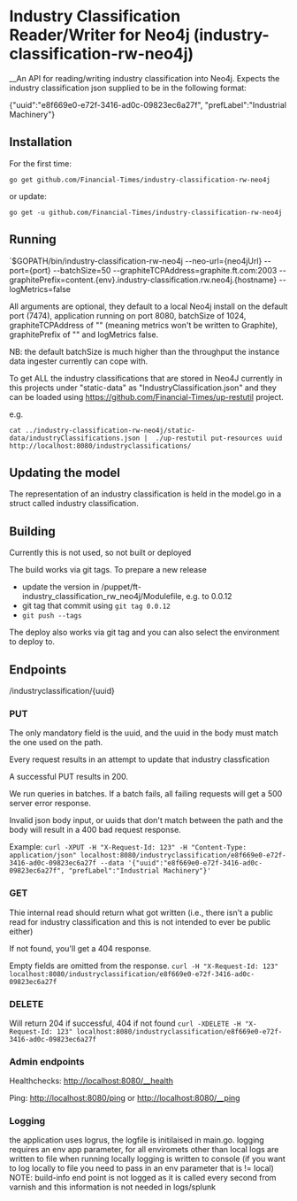 # Industry Classification Reader/Writer for Neo4j (industry-classification-rw-neo4j)

__An API for reading/writing industry classification into Neo4j. Expects the industry classification json supplied to be in the following format:

{"uuid":"e8f669e0-e72f-3416-ad0c-09823ec6a27f", "prefLabel":"Industrial Machinery"}

## Installation

For the first time:

`go get github.com/Financial-Times/industry-classification-rw-neo4j`

or update:

`go get -u github.com/Financial-Times/industry-classification-rw-neo4j`

## Running

`$GOPATH/bin/industry-classification-rw-neo4j --neo-url={neo4jUrl} --port={port} --batchSize=50 --graphiteTCPAddress=graphite.ft.com:2003 --graphitePrefix=content.{env}.industry-classification.rw.neo4j.{hostname} --logMetrics=false

All arguments are optional, they default to a local Neo4j install on the default port (7474), application running on port 8080, batchSize of 1024, graphiteTCPAddress of "" (meaning metrics won't be written to Graphite), graphitePrefix of "" and logMetrics false.

NB: the default batchSize is much higher than the throughput the instance data ingester currently can cope with.

To get ALL the industry classifications that are stored in Neo4J currently in this projects under "static-data" as "IndustryClassification.json" and they can be loaded using https://github.com/Financial-Times/up-restutil project.

e.g.

```
cat ../industry-classification-rw-neo4j/static-data/industryClassifications.json |  ./up-restutil put-resources uuid http://localhost:8080/industryclassifications/
```

## Updating the model
The representation of an industry classification is held in the model.go in a struct called industry classification.

## Building
Currently this is not used, so not built or deployed

The build works via git tags. To prepare a new release
- update the version in /puppet/ft-industry_classification_rw_neo4j/Modulefile, e.g. to 0.0.12
- git tag that commit using `git tag 0.0.12`
- `git push --tags`

The deploy also works via git tag and you can also select the environment to deploy to.

## Endpoints
/industryclassification/{uuid}
### PUT
The only mandatory field is the uuid, and the uuid in the body must match the one used on the path.

Every request results in an attempt to update that industry classfication

A successful PUT results in 200.

We run queries in batches. If a batch fails, all failing requests will get a 500 server error response.

Invalid json body input, or uuids that don't match between the path and the body will result in a 400 bad request response.

Example:
`curl -XPUT -H "X-Request-Id: 123" -H "Content-Type: application/json" localhost:8080/industryclassification/e8f669e0-e72f-3416-ad0c-09823ec6a27f --data '{"uuid":"e8f669e0-e72f-3416-ad0c-09823ec6a27f", "prefLabel":"Industrial Machinery"}'`

### GET
Thie internal read should return what got written (i.e., there isn't a public read for industry classification and this is not intended to ever be public either)

If not found, you'll get a 404 response.

Empty fields are omitted from the response.
`curl -H "X-Request-Id: 123" localhost:8080/industryclassification/e8f669e0-e72f-3416-ad0c-09823ec6a27f`

### DELETE
Will return 204 if successful, 404 if not found
`curl -XDELETE -H "X-Request-Id: 123" localhost:8080/industryclassification/e8f669e0-e72f-3416-ad0c-09823ec6a27f`

### Admin endpoints
Healthchecks: [http://localhost:8080/__health](http://localhost:8080/__health)

Ping: [http://localhost:8080/ping](http://localhost:8080/ping) or [http://localhost:8080/__ping](http://localhost:8080/__ping)

### Logging
 the application uses logrus, the logfile is initilaised in main.go.
 logging requires an env app parameter, for all enviromets  other than local logs are written to file
 when running locally logging is written to console (if you want to log locally to file you need to pass in an env parameter that is != local)
 NOTE: build-info end point is not logged as it is called every second from varnish and this information is not needed in  logs/splunk
